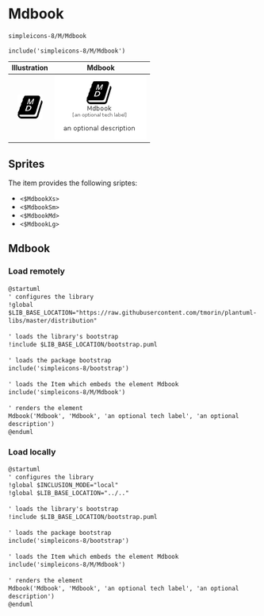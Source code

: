 # Mdbook


```text
simpleicons-8/M/Mdbook
```

```text
include('simpleicons-8/M/Mdbook')
```



| Illustration | Mdbook |
| :---: | :---: |
| ![illustration for Illustration](../../simpleicons-8/M/Mdbook.png) | ![illustration for Mdbook](../../simpleicons-8/M/Mdbook.Local.png) |



## Sprites
The item provides the following sriptes:

- `<$MdbookXs>`
- `<$MdbookSm>`
- `<$MdbookMd>`
- `<$MdbookLg>`





## Mdbook

### Load remotely
```plantuml
@startuml
' configures the library
!global $LIB_BASE_LOCATION="https://raw.githubusercontent.com/tmorin/plantuml-libs/master/distribution"

' loads the library's bootstrap
!include $LIB_BASE_LOCATION/bootstrap.puml

' loads the package bootstrap
include('simpleicons-8/bootstrap')

' loads the Item which embeds the element Mdbook
include('simpleicons-8/M/Mdbook')

' renders the element
Mdbook('Mdbook', 'Mdbook', 'an optional tech label', 'an optional description')
@enduml
```

### Load locally
```plantuml
@startuml
' configures the library
!global $INCLUSION_MODE="local"
!global $LIB_BASE_LOCATION="../.."

' loads the library's bootstrap
!include $LIB_BASE_LOCATION/bootstrap.puml

' loads the package bootstrap
include('simpleicons-8/bootstrap')

' loads the Item which embeds the element Mdbook
include('simpleicons-8/M/Mdbook')

' renders the element
Mdbook('Mdbook', 'Mdbook', 'an optional tech label', 'an optional description')
@enduml
```

